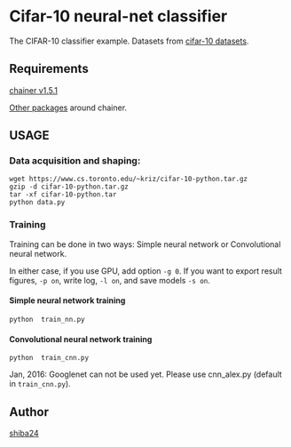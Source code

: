 Cifar-10 neural-net classifier
======

The CIFAR-10 classifier example. Datasets from [cifar-10 datasets](http://www.cs.toronto.edu/~kriz/cifar.html).

## Requirements
[chainer v1.5.1](http://chainer.org/)

[Other packages](https://github.com/pfnet/chainer#requirements) around chainer.


## USAGE
### Data acquisition and shaping:
```
wget https://www.cs.toronto.edu/~kriz/cifar-10-python.tar.gz
gzip -d cifar-10-python.tar.gz
tar -xf cifar-10-python.tar
python data.py
```

### Training

Training can be done in two ways: Simple neural network or Convolutional neural network.

In either case, if you use GPU, add option ```-g 0```. If you want to export result figures, ```-p on```, write log, ```-l on```, and save models ```-s on```.

#### Simple neural network training
```
python  train_nn.py
```

#### Convolutional neural network training

```
python  train_cnn.py
```

Jan, 2016: Googlenet can not be used yet. Please use cnn_alex.py (default in ```train_cnn.py```).


## Author

[shiba24](https://github.com/shiba24)

